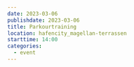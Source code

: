 ```yaml
---
date: 2023-03-06
publishdate: 2023-03-06
title: Parkourtraining
location: hafencity_magellan-terrassen
starttime: 14:00
categories:
  - event
---
```


